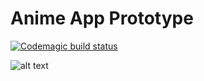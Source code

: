 # Anime App Prototype
[![Codemagic build status](https://api.codemagic.io/apps/5e5719f1a03954154a416e9d/5e5719f1a03954154a416e9c/status_badge.svg)](https://codemagic.io/apps/5e5719f1a03954154a416e9d/5e5719f1a03954154a416e9c/latest_build)

![alt text](https://lh3.googleusercontent.com/GrKoS9TCG97MFRrz26854pb4XQ1OJ8jai-cG0coMNgTe6exNbqvcyjhvty5To7TA9Z_N1-BdAKp53f_zI5_J=w1920-h888-rw)
 
